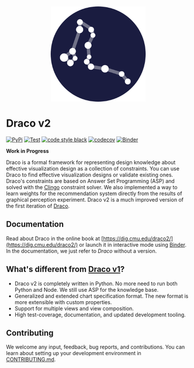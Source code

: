 <p align="center">
   <a href="https://github.com/cmudig/draco2">
      <picture>
         <source media="(prefers-color-scheme: dark)" srcset="https://github.com/cmudig/draco2/raw/main/docs/logo-light.png">
         <source media="(prefers-color-scheme: light)" srcset="https://github.com/cmudig/draco2/raw/main/docs/logo-dark.png">
         <img alt="The Draco logo. A set of circles connected by lines depicting the draco star constellation." src="https://github.com/cmudig/draco2/raw/main/docs/logo-light.png" width=260>
      </picture>
   </a>
</p>

# Draco v2

[![PyPi](https://img.shields.io/pypi/v/draco.svg)](https://pypi.org/project/draco/)
[![Test](https://github.com/cmudig/draco2/actions/workflows/test.yml/badge.svg)](https://github.com/cmudig/draco2/actions/workflows/test.yml)
[![code style black](https://img.shields.io/badge/code%20style-black-000000.svg)](https://github.com/psf/black)
[![codecov](https://codecov.io/gh/cmudig/draco2/branch/main/graph/badge.svg)](https://codecov.io/gh/cmudig/draco2)
[![Binder](https://mybinder.org/badge_logo.svg)](https://mybinder.org/v2/gh/cmudig/draco2/HEAD)

**Work in Progress**

Draco is a formal framework for representing design knowledge about effective visualization design as a collection of
constraints. You can use Draco to find effective visualization designs or validate existing ones. Draco's constraints
are based on Answer Set Programming (ASP) and solved with the [Clingo](https://github.com/potassco/clingo) constraint
solver. We also implemented a way to learn weights for the recommendation system directly from the results of graphical
perception experiment. Draco v2 is a much improved version of the first iteration of
[Draco](https://github.com/uwdata/draco).

## Documentation

Read about Draco in the online book at [https://dig.cmu.edu/draco2/](https://dig.cmu.edu/draco2/) or launch it in
interactive mode using [Binder](https://mybinder.org/v2/gh/cmudig/draco2/HEAD). In the documentation, we just refer to
_Draco_ without a version.

## What's different from [Draco v1](https://github.com/uwdata/draco)?

- Draco v2 is completely written in Python. No more need to run both Python and Node. We still use ASP for the knowledge
  base.
- Generalized and extended chart specification format. The new format is more extensible with custom properties.
- Support for multiple views and view composition.
- High test-coverage, documentation, and updated development tooling.

## Contributing

We welcome any input, feedback, bug reports, and contributions. You can learn about setting up your development
environment in [CONTRIBUTING.md](https://github.com/cmudig/draco2/blob/main/CONTRIBUTING.md).
